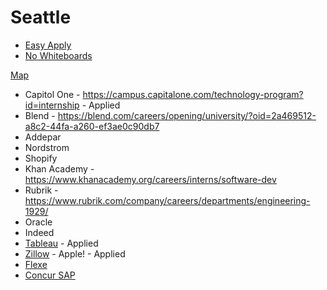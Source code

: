 # Seattle

* [Easy Apply](https://github.com/j-delaney/easy-application)
* [No Whiteboards](https://github.com/poteto/hiring-without-whiteboards)

[Map](https://drive.google.com/a/oregonstate.edu/open?id=1KizlszY9iw-DWc6We8997RqiyoodTi3A&usp=sharing)

* Capitol One - https://campus.capitalone.com/technology-program?id=internship - Applied
* Blend - https://blend.com/careers/opening/university/?oid=2a469512-a8c2-44fa-a260-ef3ae0c90db7
* Addepar
* Nordstrom
* Shopify
* Khan Academy - https://www.khanacademy.org/careers/interns/software-dev
* Rubrik - https://www.rubrik.com/company/careers/departments/engineering-1929/
* Oracle
* Indeed
* [Tableau](https://careers.tableau.com/listing) - Applied
* [Zillow](https://zillow.wd5.myworkdayjobs.com/en-US/Zillow_Group_External/jobs) - Apple! - Applied
* [Flexe](https://www.flexe.com/)
* [Concur SAP](https://www.concur.com/)

